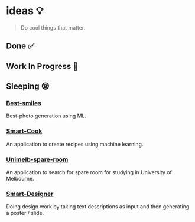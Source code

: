 # ideas 💡
> Do cool things that matter.

## Done ✅



## Work In Progress  🚧



## Sleeping 😪

### [Best-smiles](https://github.com/CrazyEric1994/Best-smiles)

Best-photo generation using ML.

### [Smart-Cook](https://github.com/CrazyEric1994/Smart-Cook)

An application to create recipes using machine learning.

### [Unimelb-spare-room](https://github.com/CrazyEric1994/Unimelb-spare-room)

An application to search for spare room for studying in University of Melbourne.

### [Smart-Designer](https://github.com/CrazyEric1994/Smart-Designer)

Doing design work by taking text descriptions as input and then generating a poster / slide.